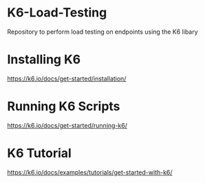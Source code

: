 # K6-Load-Testing
Repository to perform load testing on endpoints using the K6 libary

# Installing K6
https://k6.io/docs/get-started/installation/

# Running K6 Scripts
https://k6.io/docs/get-started/running-k6/

# K6 Tutorial
https://k6.io/docs/examples/tutorials/get-started-with-k6/
